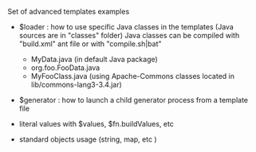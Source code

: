 Set of advanced templates examples 

- $loader : how to use specific Java classes in the templates (Java sources are in "classes" folder)
  Java classes can be compiled with "build.xml" ant file or with "compile.sh|bat"   
  - MyData.java (in default Java package)   
  - org.foo.FooData.java   
  - MyFooClass.java (using Apache-Commons classes located in lib/commons-lang3-3.4.jar)   
  
   
- $generator : how to launch a child generator process from a template file
   
- literal values with $values, $fn.buildValues, etc
   
- standard objects usage (string, map, etc )


